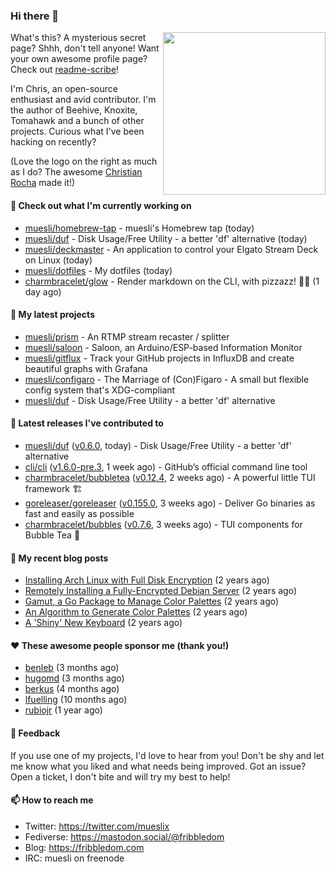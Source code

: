 ### Hi there 👋

<img align="right" src="https://raw.githubusercontent.com/muesli/muesli/master/assets/termenv.png" width="260">

What's this? A mysterious secret page? Shhh, don't tell anyone!
Want your own awesome profile page? Check out [readme-scribe](https://github.com/muesli/readme-scribe)!

I'm Chris, an open-source enthusiast and avid contributor. I'm the author of Beehive, Knoxite, Tomahawk and a bunch
of other projects. Curious what I've been hacking on recently?

(Love the logo on the right as much as I do? The awesome [Christian Rocha](https://github.com/meowgorithm/) made it!)

#### 👷 Check out what I'm currently working on

- [muesli/homebrew-tap](https://github.com/muesli/homebrew-tap) - muesli&#39;s Homebrew tap (today)
- [muesli/duf](https://github.com/muesli/duf) - Disk Usage/Free Utility - a better &#39;df&#39; alternative (today)
- [muesli/deckmaster](https://github.com/muesli/deckmaster) - An application to control your Elgato Stream Deck on Linux (today)
- [muesli/dotfiles](https://github.com/muesli/dotfiles) - My dotfiles (today)
- [charmbracelet/glow](https://github.com/charmbracelet/glow) - Render markdown on the CLI, with pizzazz! 💅🏻 (1 day ago)

#### 🌱 My latest projects

- [muesli/prism](https://github.com/muesli/prism) - An RTMP stream recaster / splitter
- [muesli/saloon](https://github.com/muesli/saloon) - Saloon, an Arduino/ESP-based Information Monitor
- [muesli/gitflux](https://github.com/muesli/gitflux) - Track your GitHub projects in InfluxDB and create beautiful graphs with Grafana
- [muesli/configaro](https://github.com/muesli/configaro) - The Marriage of (Con)Figaro - A small but flexible config system that&#39;s XDG-compliant
- [muesli/duf](https://github.com/muesli/duf) - Disk Usage/Free Utility - a better &#39;df&#39; alternative

#### 🔭 Latest releases I've contributed to

- [muesli/duf](https://github.com/muesli/duf) ([v0.6.0](https://github.com/muesli/duf/releases/tag/v0.6.0), today) - Disk Usage/Free Utility - a better &#39;df&#39; alternative
- [cli/cli](https://github.com/cli/cli) ([v1.6.0-pre.3](https://github.com/cli/cli/releases/tag/v1.6.0-pre.3), 1 week ago) - GitHub’s official command line tool
- [charmbracelet/bubbletea](https://github.com/charmbracelet/bubbletea) ([v0.12.4](https://github.com/charmbracelet/bubbletea/releases/tag/v0.12.4), 2 weeks ago) - A powerful little TUI framework 🏗
- [goreleaser/goreleaser](https://github.com/goreleaser/goreleaser) ([v0.155.0](https://github.com/goreleaser/goreleaser/releases/tag/v0.155.0), 3 weeks ago) - Deliver Go binaries as fast and easily as possible
- [charmbracelet/bubbles](https://github.com/charmbracelet/bubbles) ([v0.7.6](https://github.com/charmbracelet/bubbles/releases/tag/v0.7.6), 3 weeks ago) - TUI components for Bubble Tea 🍡

#### 📜 My recent blog posts

- [Installing Arch Linux with Full Disk Encryption](https://fribbledom.com/posts/encrypted-arch-install/) (2 years ago)
- [Remotely Installing a Fully-Encrypted Debian Server](https://fribbledom.com/posts/encrypted-remote-debian-install/) (2 years ago)
- [Gamut, a Go Package to Manage Color Palettes](https://fribbledom.com/posts/gamut-package-to-handle-color-palettes/) (2 years ago)
- [An Algorithm to Generate Color Palettes](https://fribbledom.com/posts/an-algorithm-to-generate-color-palettes/) (2 years ago)
- [A &#39;Shiny&#39; New Keyboard](https://fribbledom.com/posts/a-shiny-new-keyboard/) (2 years ago)

#### ❤️ These awesome people sponsor me (thank you!)

- [benleb](https://github.com/benleb) (3 months ago)
- [hugomd](https://github.com/hugomd) (3 months ago)
- [berkus](https://github.com/berkus) (4 months ago)
- [lfuelling](https://github.com/lfuelling) (10 months ago)
- [rubiojr](https://github.com/rubiojr) (1 year ago)

#### 💬 Feedback

If you use one of my projects, I'd love to hear from you! Don't be shy and let me know what you liked
and what needs being improved. Got an issue? Open a ticket, I don't bite and will try my best to help!

#### 📫 How to reach me

- Twitter: https://twitter.com/mueslix
- Fediverse: https://mastodon.social/@fribbledom
- Blog: https://fribbledom.com
- IRC: muesli on freenode
